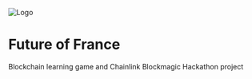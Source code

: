 ![Logo](https://fofrance.com/images/social-img-tw.png)

# Future of France
Blockchain learning game and Chainlink Blockmagic Hackathon project
